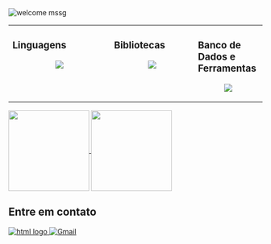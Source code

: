 
<img src="https://readme-typing-svg.demolab.com?font=Pixeled&weight=700&size=42&pause=1000&color=19F805F7&center=true&vCenter=true&width=900&lines=+✨+WELCOME+TO+MY+PROFILE!+✨+👋" alt="welcome mssg"/>

<table>
 <tr>
  <td valign="top" width="40%">

### Linguagens

<p align="center">
  <a href="https://skillicons.dev">
    <img src="https://skillicons.dev/icons?i=html,css,js,c,php,java&perline=4" />
  </a>
</p>

</td>

<td valign="top" width="33%">

### Bibliotecas
<p align="center">
  <a href="https://skillicons.dev">
    <img src="https://skillicons.dev/icons?i=nodejs,express,laravel" />
  </a>
</p>

</td>
<td valign="top" width="33%">

### Banco de Dados e Ferramentas
<p align="center">
  <a href="https://skillicons.dev">
    <img src="https://skillicons.dev/icons?i=mysql,linux,git,docker&perline=4" />
  </a>
</p>

</td>
</tr>
</table>


<a href="https://github.com/anuraghazra/github-readme-stats">
  <img height=160 align="center" src="https://github-readme-stats.vercel.app/api?username=HugoSants&show_icons=true&theme=synthwave" />
</a>
<a href="https://github.com/anuraghazra/convoychat">
  <img height=160 align="center" src="https://github-readme-stats.vercel.app/api/top-langs/?username=HugoSants&layout=compact&theme=synthwave" /> 
</a>

<h2>Entre em contato</h2>
<a href="https://www.linkedin.com/in/hugo-rocha-dos-santos-105a65341/"> <img alt="html logo" src="https://img.shields.io/badge/Linkedin-1572B6.svg?style=for-the-badge&linkedin=css3&logoColor=white"> </a>
<a href="mailto:hugo.santos202br@gmail.com"><img img src="https://img.shields.io/badge/Gmail-D14836?style=for-the-badge&logo=gmail&logoColor=white" alt="Gmail"/></a>

  
